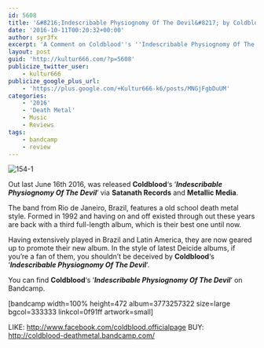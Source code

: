 ```yaml
---
id: 5608
title: '&#8216;Indescribable Physiognomy Of The Devil&#8217; by Coldblood &#8211; A Comment'
date: '2016-10-11T00:20:32+00:00'
author: syr3fx
excerpt: 'A Comment on Coldblood''s ''Indescribable Physiognomy Of The Devil'' album (2016).'
layout: post
guid: 'http://kultur666.com/?p=5608'
publicize_twitter_user:
    - kultur666
publicize_google_plus_url:
    - 'https://plus.google.com/+Kultur666-k6/posts/MNGjFgbDuUM'
categories:
    - '2016'
    - 'Death Metal'
    - Music
    - Reviews
tags:
    - bandcamp
    - review
---
```


![154-1](http://localhost:8080/wp-content/uploads/2016/10/154-1.jpg?w=680)

Out last June 16th 2016, was released **Coldblood**‘s ‘***Indescribable Physiognomy Of The Devil***‘ via **Satanath Records** and **Metallic Media**.

The band from Rio de Janeiro, Brazil, features a old school death metal style. Formed in 1992 and having on and off existed through out these years are back with a third full-length album, which is their best one until now.

Having extensively played in Brazil and Latin America, they are now geared up to promote their new album. In the style of latest Deicide albums, if you’re a fan of them, you shouldn’t be deceived by **Coldblood**‘s ‘***Indescribable Physiognomy Of The Devil***‘.

You can find **Coldblood**‘s ‘***Indescribable Physiognomy Of The Devil***‘ on Bandcamp.

\[bandcamp width=100% height=472 album=3773257322 size=large bgcol=333333 linkcol=0f91ff artwork=small\]

LIKE: <http://www.facebook.com/coldblood.officialpage>
BUY: <http://coldblood-deathmetal.bandcamp.com/>
